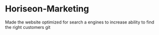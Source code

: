 # Horiseon-Marketing
Made the website optimized for search a engines to increase ability to find the right customers git